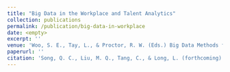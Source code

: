 ```yaml
---
title: "Big Data in the Workplace and Talent Analytics"
collection: publications
permalink: /publication/big-data-in-workplace
date: <empty>
excerpt: ''
venue: 'Woo, S. E., Tay, L., & Proctor, R. W. (Eds.) Big Data Methods for Psychological Research: New Horizons and Challenges'
paperurl: ''
citation: 'Song, Q. C., Liu, M. Q., Tang, C., & Long, L. (forthcoming). Big Data in the Workplace and Talent Analytics in Woo, S. E., Tay, L., & Proctor, R. W. (Eds.) <i>Big Data Methods for Psychological Research: New Horizons and Challenges.</i>'
---
```

